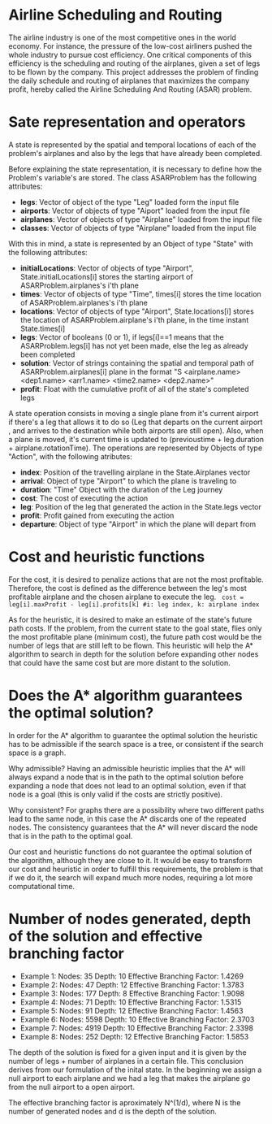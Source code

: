 # Airline Scheduling and Routing

The airline industry is one of the most competitive ones in the world economy. For instance, the pressure of the low-cost airliners pushed the whole industry
to pursue cost efficiency. One critical components of this efficiency is the scheduling and routing of the airplanes, given a set of legs to be flown by the
company. This project addresses the problem of finding the daily schedule and routing of airplanes that maximizes the company profit, hereby called
the Airline Scheduling And Routing (ASAR) problem.

# Sate representation and operators #
A state is represented by the spatial and temporal locations of each of the problem's airplanes and also by the legs that have already been completed.

Before explaining the state representation, it is necessary to define how the Problem's variable's are stored. The class ASARProblem has the following attributes:
* **legs**: Vector of object of the type "Leg" loaded form the input file
* **airports**: Vector of objects of type "Aiport" loaded from the input file
* **airplanes**: Vector of objects of type "Airplane" loaded from the input file
* **classes**: Vector of objects of type "Airplane" loaded from the input file

With this in mind, a state is represented by an Object of type "State" with the following attributes:
* **initialLocations**: Vector of objects of type "Airport", State.initialLocations[i] stores the starting airport of ASARProblem.airplanes's i'th plane
* **times**: Vector of objects of type "Time", times[i] stores the time location of ASARProblem.airplanes's i'th plane
* **locations**: Vector of objects of type "Airport", State.locations[i] stores the location of ASARProblem.airplane's i'th plane, in the time instant State.times[i]
* **legs**: Vector of booleans (0 or 1), if legs[i]==1 means that the ASARProblem.legs[i] has not yet been made, else the leg as already been completed
* **solution**: Vector of strings containing the spatial and temporal path of ASARProblem.airplanes[i] plane in the format "S <airplane.name> <time1> <dep1.name> <arr1.name> <time2.name> <dep2.name>"
* **profit**: Float with the cumulative profit of all of the state's completed legs

A state operation consists in moving a single plane from it's current airport if there's a leg that allows it to do so (Leg that departs on the current airport , and arrives to the destination while both airports are still open). Also, when a plane is moved, it's current time is updated to (previoustime + leg.duration + airplane.rotationTime). The operations are represented by Objects of type "Action", with the following atributes:
* **index**: Position of the travelling airplane in the State.Airplanes vector
* **arrival**: Object of type "Airport" to which the plane is traveling to
* **duration**: "Time" Object with the duration of the Leg journey
* **cost**: The cost of executing the action
* **leg**: Position of the leg that generated the action in the State.legs vector
* **profit**: Profit gained from executing the action
* **departure**: Object of type "Airport" in which the plane will depart from

# Cost and heuristic functions #
For the cost, it is desired to penalize actions that are not the most profitable. Therefore, the cost is defined as the difference between the leg's most profitable airplane and the chosen airplane to execute the leg.
``` cost = leg[i].maxProfit - leg[i].profits[k] #i: leg index, k: airplane index```

As for the heuristic, it is desired to make an estimate of the state's future path costs. If the problem, from the current state to the goal state, flies only the most profitable plane (minimum cost), the future path cost would be the number of legs that are still left to be flown. This heuristic will help the A* algorithm to search in depth for the solution before expanding other nodes that could have the same cost but are more distant to the solution.

# Does the A* algorithm guarantees the optimal solution? #
In order for the A* algorithm to guarantee the optimal solution the heuristic has to be admissible if the search space is a tree, or consistent if the search space is a graph.

Why admissible? Having an admissible heuristic implies that the A* will always expand a node that is in the path to the optimal solution before expanding a node that does not lead to an optimal solution, even if that node is a goal (this is only valid if the costs are strictly positive).

Why consistent? For graphs there are a possibility where two different paths lead to the same node, in this case the A* discards one of the repeated nodes. The consistency guarantees that the A* will never discard the node that is in the path to the optimal goal.

Our cost and heuristic functions do not guarantee the optimal solution of the algorithm, although they are close to it. It would be easy to transform our cost and heuristic in order to fulfill this requirements, the problem is that if we do it, the search will expand much more nodes, requiring a lot more computational time.

# Number of nodes generated, depth of the solution and effective branching factor #

* Example 1: Nodes: 35	Depth: 10 	Effective Branching Factor: 1.4269
* Example 2: Nodes: 47	Depth: 12	Effective Branching Factor: 1.3783 
* Example 3: Nodes: 177	Depth: 8	Effective Branching Factor: 1.9098
* Example 4: Nodes: 71	Depth: 10	Effective Branching Factor: 1.5315
* Example 5: Nodes: 91	Depth: 12	Effective Branching Factor: 1.4563
* Example 6: Nodes: 5598	Depth: 10	Effective Branching Factor: 2.3703
* Example 7: Nodes: 4919	Depth: 10	Effective Branching Factor: 2.3398
* Example 8: Nodes: 252	Depth: 12	Effective Branching Factor: 1.5853

The depth of the solution is fixed for a given input and it is given by the number of legs + number of airplanes in a certain file. This conclusion derives from our formulation of the inital state. In the beginning we assign a null airport to each airplane and we had a leg that makes the airplane go from the null airport to a open airport.

The effective branching factor is aproximately N^(1/d), where N is the number of generated nodes and d is the depth of the solution.

